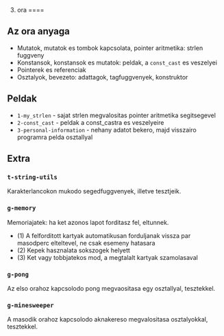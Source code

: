 3. ora
====


Az ora anyaga
---

 * Mutatok, mutatok es tombok kapcsolata, pointer aritmetika: strlen fuggveny
 * Konstansok, konstansok es mutatok: peldak, a `const_cast` es veszelyei
 * Pointerek es referenciak
 * Osztalyok, bevezeto: adattagok, tagfuggvenyek, konstruktor


Peldak
---

 * `1-my_strlen` - sajat strlen megvalositas pointer aritmetika segitsegevel
 * `2-const_cast` - peldak a const\_castra es veszelyeire
 * `3-personal-information` - nehany adatot bekero, majd visszairo programra pelda osztallyal


Extra
---

### `t-string-utils`

Karakterlancokon mukodo segedfuggvenyek, illetve tesztjeik.

### `g-memory`

Memoriajatek: ha ket azonos lapot forditasz fel, eltunnek.

 * (1) A felforditott kartyak automatikusan forduljanak vissza par masodperc elteltevel, ne csak esemeny hatasara
 * (2) Kepek hasznalata sokszogek helyett
 * (3) Ket vagy tobbjatekos mod, a megtalalt kartyak szamolasaval

### `g-pong`

Az elso orahoz kapcsolodo pong megvaositasa egy osztallyal, tesztekkel.

### `g-minesweeper`

A masodik orahoz kapcsolodo aknakereso megvalositasa osztalyokkal, tesztekkel.


